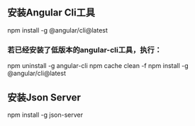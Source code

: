 ## 安装Angular Cli工具
npm install -g @angular/cli@latest

### 若已经安装了低版本的angular-cli工具，执行：
npm uninstall -g angular-cli
npm cache clean -f
npm install -g @angular/cli@latest

## 安装Json Server
npm install -g json-server
